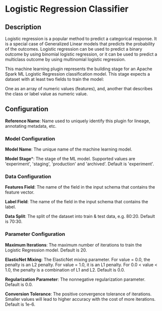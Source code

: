 
# Logistic Regression Classifier

## Description
Logistic regression is a popular method to predict a categorical response. It is a special case of 
Generalized Linear models that predicts the probability of the outcomes. Logistic regression can be 
used to predict a binary outcome by using binomial logistic regression, or it can be used to predict 
a multiclass outcome by using multinomial logistic regression. 

This machine learning plugin represents the building stage for an Apache Spark ML Logistic Regression 
classification model. This stage expects a dataset with at least two fields to train the model: 

One as an array of numeric values (features), and, another that describes the class or label value as 
numeric value.

## Configuration
**Reference Name**: Name used to uniquely identify this plugin for lineage, annotating metadata, etc.

### Model Configuration
**Model Name**: The unique name of the machine learning model.

**Model Stage***: The stage of the ML model. Supported values are 'experiment', 'staging', 'production'
and 'archived'. Default is 'experiment'.

### Data Configuration
**Features Field**: The name of the field in the input schema that contains the feature vector.

**Label Field**: The name of the field in the input schema that contains the label.

**Data Split**: The split of the dataset into train & test data, e.g. 80:20. Default is 70:30.

### Parameter Configuration
**Maximum Iterations**: The maximum number of iterations to train the Logistic Regression model. 
Default is 20.

**ElasticNet Mixing**: The ElasticNet mixing parameter. For value = 0.0, the penalty is an L2 penalty. 
For value = 1.0, it is an L1 penalty. For 0.0 < value < 1.0, the penalty is a combination of L1 and L2. 
Default is 0.0.

**Regularization Parameter**: The nonnegative regularization parameter. Default is 0.0.

**Conversion Tolerance**: The positive convergence tolerance of iterations. Smaller values will lead to 
higher accuracy with the cost of more iterations. Default is 1e-6.

